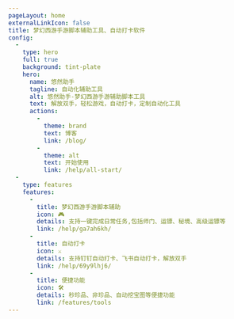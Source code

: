 ```yaml
---
pageLayout: home
externalLinkIcon: false
title: 梦幻西游手游脚本辅助工具、自动打卡软件
config:
  -
    type: hero
    full: true
    background: tint-plate
    hero:
      name: 悠然助手
      tagline: 自动化辅助工具
      alt: 悠然助手-梦幻西游手游辅助脚本工具
      text: 解放双手，轻松游戏，自动打卡，定制自动化工具
      actions:
        -
          theme: brand
          text: 博客
          link: /blog/
        -
          theme: alt
          text: 开始使用
          link: /help/all-start/
  -
    type: features
    features:
      - 
        title: 梦幻西游手游脚本辅助
        icon: 🎮
        details: 支持一键完成日常任务,包括师门、运镖、秘境、高级运镖等
        link: /help/ga7ah6kh/
      - 
        title: 自动打卡
        icon: ⚔️
        details: 支持钉钉自动打卡、飞书自动打卡，解放双手
        link: /help/69y9lhj6/
      -
        title: 便捷功能
        icon: 🛠️
        details: 秒珍品、非珍品、自动挖宝图等便捷功能
        link: /features/tools
---
```

